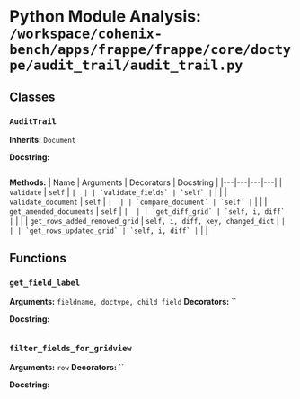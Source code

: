 # Python Module Analysis: `/workspace/cohenix-bench/apps/frappe/frappe/core/doctype/audit_trail/audit_trail.py`

## Classes

### `AuditTrail`
**Inherits:** `Document`


**Docstring:**
```

```

**Methods:**
| Name | Arguments | Decorators | Docstring |
|---|---|---|---|
| `validate` | `self` | `` |  |
| `validate_fields` | `self` | `` |  |
| `validate_document` | `self` | `` |  |
| `compare_document` | `self` | `` |  |
| `get_amended_documents` | `self` | `` |  |
| `get_diff_grid` | `self, i, diff` | `` |  |
| `get_rows_added_removed_grid` | `self, i, diff, key, changed_dict` | `` |  |
| `get_rows_updated_grid` | `self, i, diff` | `` |  |





## Functions

### `get_field_label`
**Arguments:** `fieldname, doctype, child_field`
**Decorators:** ``

**Docstring:**
```

```
### `filter_fields_for_gridview`
**Arguments:** `row`
**Decorators:** ``

**Docstring:**
```

```

